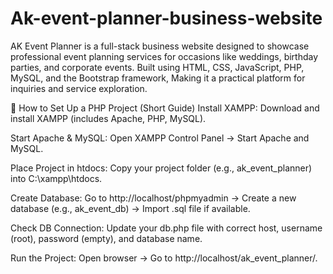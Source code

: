 # Ak-event-planner-business-website
AK Event Planner is a full-stack business website designed to showcase professional event planning services for occasions like weddings, birthday parties, and corporate events. Built using HTML, CSS, JavaScript, PHP, MySQL, and the Bootstrap framework, Making it a practical platform for inquiries and service exploration.

🔧 How to Set Up a PHP Project (Short Guide)
Install XAMPP:
Download and install XAMPP (includes Apache, PHP, MySQL).

Start Apache & MySQL:
Open XAMPP Control Panel → Start Apache and MySQL.

Place Project in htdocs:
Copy your project folder (e.g., ak_event_planner) into C:\xampp\htdocs\.

Create Database:
Go to http://localhost/phpmyadmin → Create a new database (e.g., ak_event_db) → Import .sql file if available.

Check DB Connection:
Update your db.php file with correct host, username (root), password (empty), and database name.

Run the Project:
Open browser → Go to http://localhost/ak_event_planner/.
